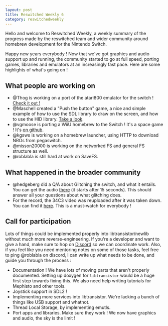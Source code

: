 ```yaml
---
layout: post
title: Reswitched Weekly 6
category: reswitchedweekly
---
```


Hello and welcome to Reswitched Weekly, a weekly summary of the progress
made by the reswitched team and wider community around homebrew development for
the Nintendo Switch.

Happy new years everybody ! Now that we've got graphics and audio support up and
running, the community started to go at full speed, porting games, libraries and
emulators at an increasingly fast pace. Here are some highlights of what's going
on !

## What people are working on

- @Thog is working on a port of the atari800 emulator for the switch !
[Check it out !](https://github.com/Thog/atari800-switch)
- @Maschell created a "Push the button" game, a nice and simple example of how
  to use the SDL library to draw on the screen, and how to use the HID library.
  [Take a look](https://github.com/Maschell/PushA_NX).
- @vgmoose is porting a WiiU homebrew to the Switch ! It's a space game ! It's
  [on github](https://github.com/vgmoose/spacenx).
- @kgsws is working on a homebrew launcher, using HTTP to download NROs from
  pegaswitch.
- @misson20000 is working on the networked FS and general FS structure as well.
- @roblabla is still hard at work on SaveFS.

## What happened in the broader community

- @hedgeberg did a Q/A about Glitching the switch, and what it entails. You can
  get the audio [there](https://mirror.ktemkin.com/binsmash/fault_injection_qa_1_1_18.mp3)
  (it starts after 15 seconds). This should answer all your questions about what
  glitching does.
- For the record, the 34C3 video was reuploaded after it was taken down. You can
  find it [here](https://www.youtube.com/watch?v=Ec4NgWRE8ik). This is a
  must-watch for everybody !

## Call for participation

Lots of things could be implemented properly into libtransistor/newlib without
much more reverse-engineering. If you're a developer and want to give a hand,
make sure to hop on [Discord](https://discordapp.com/invite/DThbZ7z) so we can
coordinate work. Also, if you feel like you need mentoring notes on some of
those tasks, feel free to ping @roblabla on discord, I can write up what
needs to be done, and guide you through the process :

- Documentation ! We have lots of moving parts that aren't properly documented.
  Setting up doxygen for `libtransistor` would be a huge first step towards
  fixing this. We also need help writing tutorials for Mephisto and other tools.
- Joystick support in SDL2 !
- Implementing more services into libtransistor. We're lacking a bunch of things
  like USB support and whatnot.
- Thread Local Storage, by implementing emutls.
- Port apps and libraries. Make sure they work ! We now have graphics and audio,
  the sky is the limit !
